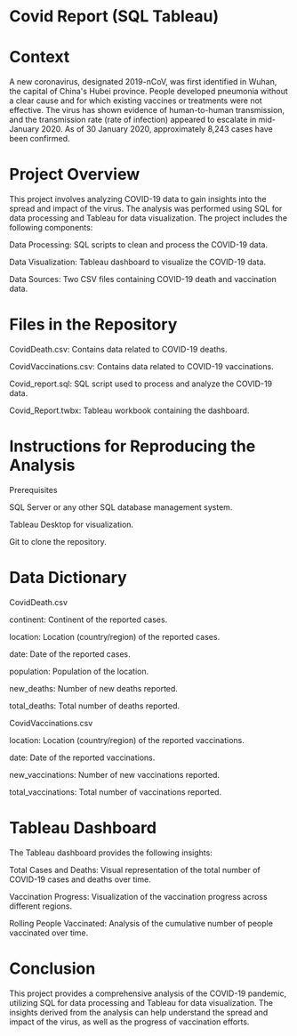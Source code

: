 # Covid Report (SQL Tableau)

# Context
A new coronavirus, designated 2019-nCoV, was first identified in Wuhan, the capital of China's Hubei province. People developed pneumonia without a clear cause and for which existing vaccines or treatments were not effective. The virus has shown evidence of human-to-human transmission, and the transmission rate (rate of infection) appeared to escalate in mid-January 2020. As of 30 January 2020, approximately 8,243 cases have been confirmed.

# Project Overview
This project involves analyzing COVID-19 data to gain insights into the spread and impact of the virus. The analysis was performed using SQL for data processing and Tableau for data visualization. The project includes the following components:

Data Processing: SQL scripts to clean and process the COVID-19 data.

Data Visualization: Tableau dashboard to visualize the COVID-19 data.

Data Sources: Two CSV files containing COVID-19 death and vaccination data.

# Files in the Repository
CovidDeath.csv: Contains data related to COVID-19 deaths.

CovidVaccinations.csv: Contains data related to COVID-19 vaccinations.

Covid_report.sql: SQL script used to process and analyze the COVID-19 data.

Covid_Report.twbx: Tableau workbook containing the dashboard.

# Instructions for Reproducing the Analysis
Prerequisites

SQL Server or any other SQL database management system.

Tableau Desktop for visualization.

Git to clone the repository.

# Data Dictionary
CovidDeath.csv

continent: Continent of the reported cases.

location: Location (country/region) of the reported cases.

date: Date of the reported cases.

population: Population of the location.

new_deaths: Number of new deaths reported.

total_deaths: Total number of deaths reported.

CovidVaccinations.csv

location: Location (country/region) of the reported vaccinations.

date: Date of the reported vaccinations.

new_vaccinations: Number of new vaccinations reported.

total_vaccinations: Total number of vaccinations reported.

# Tableau Dashboard
The Tableau dashboard provides the following insights:

Total Cases and Deaths: Visual representation of the total number of COVID-19 cases and deaths over time.

Vaccination Progress: Visualization of the vaccination progress across different regions.

Rolling People Vaccinated: Analysis of the cumulative number of people vaccinated over time.

# Conclusion
This project provides a comprehensive analysis of the COVID-19 pandemic, utilizing SQL for data processing and Tableau for data visualization. The insights derived from the analysis can help understand the spread and impact of the virus, as well as the progress of vaccination efforts.
